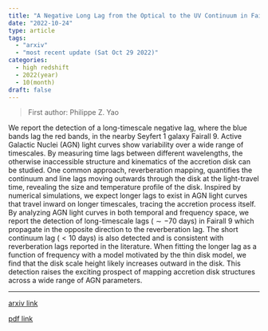 ```yaml
---
title: "A Negative Long Lag from the Optical to the UV Continuum in Fairall 9"
date: "2022-10-24"
type: article
tags:
  - "arxiv"
  - "most recent update (Sat Oct 29 2022)"
categories:
  - high redshift
  - 2022(year)
  - 10(month)
draft: false
---
```


> First author: Philippe Z. Yao

 We report the detection of a long-timescale negative lag, where the blue
bands lag the red bands, in the nearby Seyfert 1 galaxy Fairall 9. Active
Galactic Nuclei (AGN) light curves show variability over a wide range of
timescales. By measuring time lags between different wavelengths, the otherwise
inaccessible structure and kinematics of the accretion disk can be studied. One
common approach, reverberation mapping, quantifies the continuum and line lags
moving outwards through the disk at the light-travel time, revealing the size
and temperature profile of the disk. Inspired by numerical simulations, we
expect longer lags to exist in AGN light curves that travel inward on longer
timescales, tracing the accretion process itself. By analyzing AGN light curves
in both temporal and frequency space, we report the detection of long-timescale
lags ($\sim -70$ days) in Fairall 9 which propagate in the opposite direction
to the reverberation lag. The short continuum lag ($<10$ days) is also detected
and is consistent with reverberation lags reported in the literature. When
fitting the longer lag as a function of frequency with a model motivated by the
thin disk model, we find that the disk scale height likely increases outward in
the disk. This detection raises the exciting prospect of mapping accretion disk
structures across a wide range of AGN parameters.

---
[arxiv link](http://arxiv.org/abs/2210.13489v1)

[pdf link](http://arxiv.org/pdf/2210.13489v1)